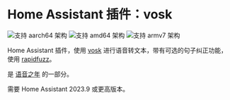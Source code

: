 # Home Assistant 插件：vosk

![支持 aarch64 架构][aarch64-shield] ![支持 amd64 架构][amd64-shield] ![支持 armv7 架构][armv7-shield]

Home Assistant 插件，使用 [vosk](https://alphacephei.com/vosk) 进行语音转文本，带有可选的句子纠正功能，使用 [rapidfuzz](https://github.com/maxbachmann/RapidFuzz)。

是 [语音之年](https://www.home-assistant.io/blog/2022/12/20/year-of-voice/) 的一部分。

需要 Home Assistant 2023.9 或更高版本。

[aarch64-shield]: https://img.shields.io/badge/aarch64-yes-green.svg
[amd64-shield]: https://img.shields.io/badge/amd64-yes-green.svg
[armv7-shield]: https://img.shields.io/badge/armv7-yes-green.svg
[armhf-shield]: https://img.shields.io/badge/armhf-no-red.svg
[i386-shield]: https://img.shields.io/badge/i386-no-red.svg